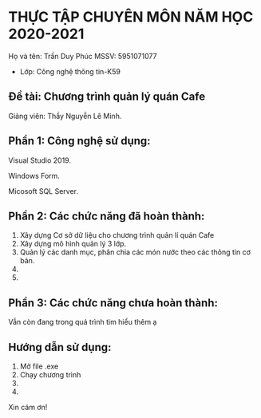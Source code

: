 ﻿# THỰC TẬP CHUYÊN MÔN NĂM HỌC 2020-2021
Họ và tên: Trần Duy Phúc
MSSV: 5951071077	
     
* Lớp: Công nghệ thông tin-K59

## Đề tài: Chương trình quản lý quán Cafe

Giảng viên: Thầy Nguyễn Lê Minh. 

## Phần 1: Công nghệ sử dụng:
Visual Studio 2019.

Windows Form.

Micosoft SQL Server. 
  
## Phần 2: Các chức năng đã hoàn thành:
1. Xây dựng Cơ sở dữ liệu cho chương trình quản lí quán Cafe
2. Xây dựng mô hình quản lý 3 lớp.
3. Quản lý các danh mục, phân chia các món nước theo các thông tin cơ bản.
4.
5.

## Phần 3: Các chức năng chưa hoàn thành:
Vẫn còn đang trong quá trình tìm hiểu thêm ạ

## Hướng dẫn sử dụng:
1. Mở file .exe
2. Chạy chương trình
3.
4.

Xin cám ơn!
